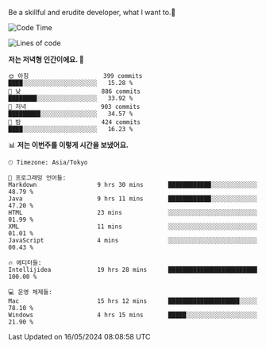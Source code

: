 Be a skillful and erudite developer, what I want to.👶

<!--START_SECTION:waka-->
![Code Time](http://img.shields.io/badge/Code%20Time-809%20hrs%201%20min-blue)

![Lines of code](https://img.shields.io/badge/%EC%A0%80%EB%8A%94%20%EC%97%AC%ED%83%9C%EA%B9%8C%EC%A7%80%20-1.7%20million%20%EC%A4%84%EC%9D%98%20%EC%BD%94%EB%93%9C%EB%A5%BC%20%EC%9E%91%EC%84%B1%ED%96%88%EC%96%B4%EC%9A%94.-blue)

**저는 저녁형 인간이에요. 🦉** 

```text
🌞 아침                     399 commits         ████░░░░░░░░░░░░░░░░░░░░░   15.28 % 
🌆 낮　                     886 commits         ████████░░░░░░░░░░░░░░░░░   33.92 % 
🌃 저녁                     903 commits         █████████░░░░░░░░░░░░░░░░   34.57 % 
🌙 밤　                     424 commits         ████░░░░░░░░░░░░░░░░░░░░░   16.23 % 
```


📊 **저는 이번주를 이렇게 시간을 보냈어요.** 

```text
🕑︎ Timezone: Asia/Tokyo

💬 프로그래밍 언어들: 
Markdown                 9 hrs 30 mins       ████████████░░░░░░░░░░░░░   48.79 % 
Java                     9 hrs 11 mins       ████████████░░░░░░░░░░░░░   47.20 % 
HTML                     23 mins             ░░░░░░░░░░░░░░░░░░░░░░░░░   01.99 % 
XML                      11 mins             ░░░░░░░░░░░░░░░░░░░░░░░░░   01.01 % 
JavaScript               4 mins              ░░░░░░░░░░░░░░░░░░░░░░░░░   00.43 % 

🔥 에디터들: 
Intellijidea             19 hrs 28 mins      █████████████████████████   100.00 % 

💻 운영 체제들: 
Mac                      15 hrs 12 mins      ████████████████████░░░░░   78.10 % 
Windows                  4 hrs 15 mins       █████░░░░░░░░░░░░░░░░░░░░   21.90 % 
```


 Last Updated on 16/05/2024 08:08:58 UTC
<!--END_SECTION:waka-->
